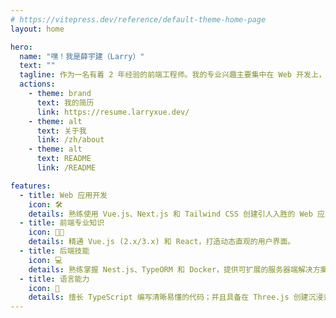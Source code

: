 ```yaml
---
# https://vitepress.dev/reference/default-theme-home-page
layout: home

hero:
  name: "嘿！我是薛宇建（Larry）"
  text: ""
  tagline: 作为一名有着 2 年经验的前端工程师。我的专业兴趣主要集中在 Web 开发上，特别是 Vue2/3、React 和 Nest.js 技术。此外，我还积极学习 Rust。
  actions:
    - theme: brand
      text: 我的简历
      link: https://resume.larryxue.dev/
    - theme: alt
      text: 关于我
      link: /zh/about
    - theme: alt
      text: README
      link: /README

features:
  - title: Web 应用开发
    icon: 🛠️
    details: 熟练使用 Vue.js、Next.js 和 Tailwind CSS 创建引人入胜的 Web 应用。
  - title: 前端专业知识
    icon: 🧑‍💻
    details: 精通 Vue.js (2.x/3.x) 和 React，打造动态直观的用户界面。
  - title: 后端技能
    icon: 💻
    details: 熟练掌握 Nest.js、TypeORM 和 Docker，提供可扩展的服务器端解决方案。
  - title: 语言能力
    icon: 🌟
    details: 擅长 TypeScript 编写清晰易懂的代码；并且具备在 Three.js 创建沉浸式 3D 图形方面的经验。
---
```

